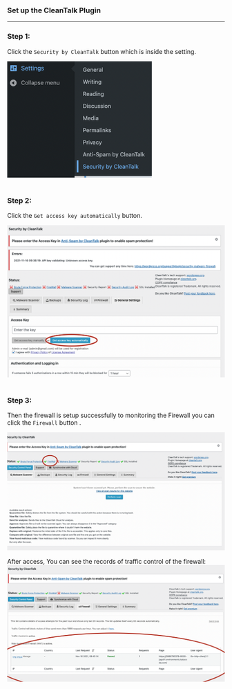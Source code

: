 ### **Set up the CleanTalk Plugin**
---
### **Step 1:** 
Click the `Security by CleanTalk` button which is inside the setting.

![Image](./assets/ClickBtn.png)
<br></br>

### **Step 2:** 
Click the `Get access key automatically` button.

![Image](./assets/GetKey.png)
<br></br>

### **Step 3:** 
Then the firewall is setup successfully to monitoring the Firewall you can click the `Firewall` button .

![Image](./assets/FirewallAccess.png)

After access, You can see the records of traffic control of the firewall:
![Image](./assets/TrafficContralRecord.png)
